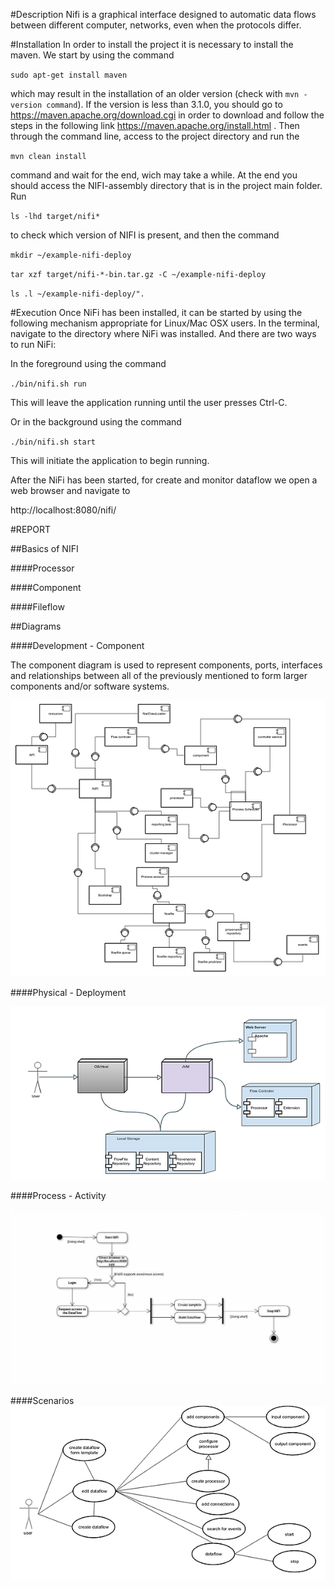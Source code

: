 #Description
Nifi is a graphical interface designed to automatic data flows between different computer, networks, even when the protocols differ.
  
#Installation
In order to install the project it is necessary to install the maven. We start by using the command 

`sudo apt-get install maven`

 which may result in the installation of an older version (check with `mvn -version command`). If the version is less than 3.1.0, you should go to https://maven.apache.org/download.cgi in order to download and follow the steps in the following link https://maven.apache.org/install.html . Then through the command line, access to the project directory and run the 
 
 `mvn clean install`
 
 command and wait for the end, wich may take a while. At the end you should access the NIFI-assembly directory that is in the project main folder. Run
 
`ls -lhd target/nifi*`

to check which version of NIFI is present, and then the command 

`mkdir ~/example-nifi-deploy`

`tar xzf target/nifi-*-bin.tar.gz -C ~/example-nifi-deploy`

`ls .l ~/example-nifi-deploy/".`

  
#Execution 
Once NiFi has been installed, it can be started by using the following mechanism appropriate for Linux/Mac OSX users.
In the terminal, navigate to the directory where NiFi was installed. And there are two ways to run NiFi: 

In the foreground using the command 
  
`./bin/nifi.sh run`

This will leave the application running until the user presses Ctrl-C.

Or in the background using the command

`./bin/nifi.sh start`

This will initiate the application to begin running.

After the NiFi has been started, for create and monitor dataflow we open a web browser and navigate to

http://localhost:8080/nifi/


#REPORT

##Basics of NIFI

####Processor

####Component

####Fileflow

##Diagrams

####Development - Component

The component diagram is used to represent components, ports, interfaces and relationships between all of the previously mentioned to form larger components and/or software systems. 




![alt tag](https://github.com/Jointome/nifi/blob/master/ArchSW-docs/component.png)

####Physical - Deployment

![alt tag](https://github.com/Jointome/nifi/blob/master/ArchSW-docs/deployment.png)

####Process - Activity

![alt tag](https://github.com/Jointome/nifi/blob/master/ArchSW-docs/process.JPG)

####Scenarios
![alt tag](https://github.com/Jointome/nifi/blob/master/ArchSW-docs/scenarios.png)
